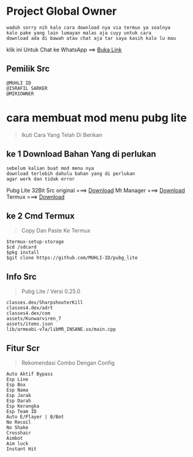# Project Global Owner
```
waduh sorry nih kalo cara download nya via termux ya soalnya
kalo pake yang lain lumayan malas aja cuyy untuk cara 
download ada di bawah atau chat aja tar saya kasih kalo lu mau
```
klik ini Untuk Chat ke WhatsApp ==> [Buka Link](https://api.whatsapp.com/send?phone=+6285861878610)
## Pemilik Src
```
@MUHLI ID 
@ISRAFIL SARKER
@MIRIOWNER
```
# cara membuat mod menu pubg lite
>Ikuti Cara Yang Telah Di Berikan
## ke 1 Download Bahan Yang di perlukan
```
sebelum kalian buat mod menu nya
download terlebih dahulu bahan yang di perlukan
agar work dan tidak error
 ```
Pubg Lite 32Bit Src original ===> [Download](https://www.mediafire.com/file/gmyvy0c5wuviern/PUBGM+LITE_0.25_32BIT.apk/file)
Mt Manager ===> [Download](https://download.apkcombo.com/bin.mt.plus/MT%20Manager_2.13.4_apkcombo.com.apk?ecp=YmluLm10LnBsdXMvMi4xMy40LzIzMDQwMTgzLjgyMWYyOGY3MTllYTk3Y2YzYzFlMDExNTNhZDcwZTIxMDU1OWIxOTguYXBr&iat=1683784065&sig=aab79bfecb052f2686a356267010e2e5&size=20958736&from=cf&version=latest&lang=id&fp=f27f12390271782a5dfc2a87bf4b679f&ip=112.215.211.56)
Termux ===> [Download](https://f-droid.org/repo/com.termux_118.apk)
## ke 2 Cmd Termux
>Copy Dan Paste Ke Termux
```
$termux-setup-storage
$cd /sdcard
$pkg install
$git clone https://github.com/MUHLI-ID/pubg_lite
```
## Info Src
>Pubg Lite / Versi 0.25.0
```
classes.dex/SharpshooterKill
classes4.dex/adrt
classes4.dex/com
assets/Kunwarviren_7
assets/items.json
lib/armeabi-v7a/libMR_INSANE.so/main.cpp
```
## Fitur Scr
>Rekomendasi Combo Dengan Config
```
Auto Aktif Bypass 
Esp Line
Esp Box
Esp Nama
Esp Jarak
Esp Darah
Esp Kerangka
Esp Team ID
Auto E/Player | B/Bot
No Recoil
No Shake
Crosshair
Aimbot 
Aim luck
Instant Hit
```
